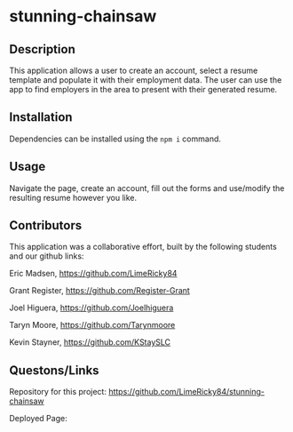 # stunning-chainsaw

## Description

This application allows a user to create an account, select a resume template and populate it with their employment data. The user can use the app to find employers in the area to present with their generated resume.

## Installation

Dependencies can be installed using the <code>npm i</code> command.

## Usage

Navigate the page, create an account, fill out the forms and use/modify the resulting resume however you like.

## Contributors

This application was a collaborative effort, built by the following students and our github links:

Eric Madsen, https://github.com/LimeRicky84

Grant Register, https://github.com/Register-Grant

Joel Higuera, https://github.com/Joelhiguera

Taryn Moore, https://github.com/Tarynmoore

Kevin Stayner, https://github.com/KStaySLC

## Questons/Links

Repository for this project: https://github.com/LimeRicky84/stunning-chainsaw

Deployed Page:

